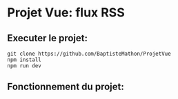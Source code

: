 # Projet Vue: flux RSS

## Executer le projet:

```
git clone https://github.com/BaptisteMathon/ProjetVue
npm install
npm run dev
```

## Fonctionnement du projet: 